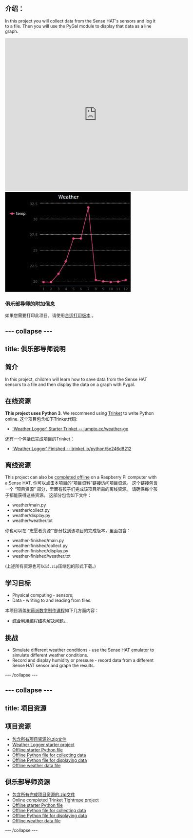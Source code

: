 ## 介绍：

In this project you will collect data from the Sense HAT's sensors and log it to a file. Then you will use the PyGal module to display that data as a line graph.

<div class="trinket">
  <iframe src="https://trinket.io/embed/python/5e246d8212?outputOnly=true&start=result" width="600" height="500" frameborder="0" marginwidth="0" marginheight="0" allowfullscreen mark="crwd-mark">
</iframe> <img src="images/weather-final.png" />
</div>

### 俱乐部导师的附加信息

如果您需要打印此项目，请使用[合适打印版本](https://projects.raspberrypi.org/en/projects/weather-logger/print) 。

## \--- collapse \---

## title: 俱乐部导师说明

## 简介

In this project, children will learn how to save data from the Sense HAT sensors to a file and then display the data on a graph with Pygal.

## 在线资源

**This project uses Python 3.** We recommend using [Trinket](https://trinket.io/) to write Python online. 这个项目包含如下Trinket代码:

* ['Weather Logger' Starter Trinket -- jumpto.cc/weather-go](http://jumpto.cc/weather-go)

还有一个包括已完成项目的Trinket：

* [‘Weather Logger’ Finished -- trinket.io/python/5e246d8212](https://trinket.io/python/5e246d8212)

## 离线资源

This project can also be [completed offline](https://www.codeclubprojects.org/en-GB/resources/physical-sense-hat/) on a Raspberry Pi computer with a Sense HAT. 你可以点击本项目的“项目资料”链接访问项目资源。 这个链接包含一个 “项目资源” 部分，里面有孩子们完成该项目所需的离线资源。 请确保每个孩子都能获得这些资源。 这部分包含如下文件：

* weather/main.py
* weather/collect.py
* weather/display.py
* weather/weather.txt

你也可以在 “志愿者资源'”部分找到该项目的完成版本，里面包含：

* weather-finished/main.py
* weather-finished/collect.py
* weather-finished/display.py
* weather-finished/weather.txt

(上述所有资源也可以以`.zip`压缩包的形式下载。)

## 学习目标

* Physical computing - sensors;
* Data - writing to and reading from files.

本项目涵盖[树莓派数字制作课程](http://rpf.io/curriculum)如下几方面内容：

* [综合利用编程结构解决问题。](https://www.raspberrypi.org/curriculum/programming/builder)

## 挑战

* Simulate different weather conditions - use the Sense HAT emulator to simulate different weather conditions. 
* Record and display humidity or pressure - record data from a different Sense HAT sensor and graph the results. 

\--- /collapse \---

## \--- collapse \---

## title: 项目资源

## 项目资源

* [包含所有项目资源的.zip文件](resources/weather-logger-project-resources.zip)
* [Weather Logger starter project](http://jumpto.cc/weather-go)
* [Offline starter Python file](resources/weather-logger-main.py)
* [Offline Python file for collecting data](resources/weather-logger-collect.py)
* [Offline Python file for displaying data](resources/weather-logger-display.py)
* [Offline weather data file](resources/weather--loggerweather.txt)

## 俱乐部导师资源

* [包含所有完成项目资源的.zip文件](resources/weather-logger-volunteer-resources.zip)
* [Online completed Trinket Tightrope project](https://trinket.io/python/5e246d8212)
* [Offline starter Python file](resources/weather-logger-finished-main.py)
* [Offline Python file for collecting data](resources/weather-logger-finished-collect.py)
* [Offline Python file for displaying data](resources/weather-logger-finished-display.py)
* [Offline weather data file](resources/weather-logger-finished-weather.txt)

\--- /collapse \---